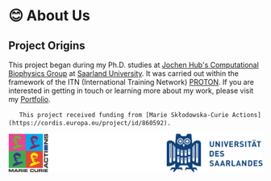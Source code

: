 # 😊 About Us

## Project Origins

This project began during my Ph.D. studies at [Jochen Hub's Computational Biophysics Group](https://biophys.uni-saarland.de/) at [Saarland University](https://www.uni-saarland.de/en/home.html). It was carried out within the framework of the ITN (International Training Network) [PROTON](https://cordis.europa.eu/project/id/860592). If you are interested in getting in touch or learning more about my work, please visit my [Portfolio](https://alejandro.netlify.app).

```{important}
   This project received funding from [Marie Skłodowska-Curie Actions](https://cordis.europa.eu/project/id/860592).
```

[![parts](_static/parts.png)](https://www.uni-saarland.de/en/home.html)